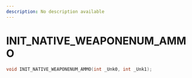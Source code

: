 ```yaml
---
description: No description available 
---
```


# INIT_NATIVE_WEAPONENUM_AMMO

```cpp
void INIT_NATIVE_WEAPONENUM_AMMO(int _Unk0, int _Unk1);
```